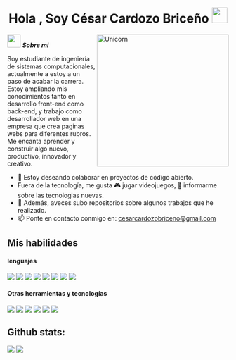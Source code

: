 <h1 align="center"><b>Hola , Soy César Cardozo Briceño </b><img src="https://media.giphy.com/media/hvRJCLFzcasrR4ia7z/giphy.gif" width="35"></h1>
<!--  -->
<img align="right" width=300px alt="Unicorn" src="https://media1.tenor.com/m/GfSX-u7VGM4AAAAC/coding.gif" />

<img src="https://media.tenor.com/BuyZblURduIAAAAi/ketnipz-star.gif" width="30px">&nbsp;***Sobre mi***

Soy estudiante de ingeniería de sistemas computacionales, actualmente a estoy a un paso de acabar la carrera. Estoy ampliando mis conocimientos tanto en desarrollo front-end como back-end, y trabajo como desarrollador web en una empresa que crea paginas webs para diferentes rubros. Me encanta aprender y construir algo nuevo, productivo, innovador y creativo.

- 👯 Estoy deseando colaborar en proyectos de código abierto.
- Fuera de la tecnología, me gusta 🎮 jugar videojuegos,  📖 informarme sobre las tecnologias nuevas.
- 👾  Además, aveces subo repositorios sobre algunos trabajos que he realizado.
- 📫 Ponte en contacto conmigo en: <a href="cesarcardozobriceno@gmail.com">cesarcardozobriceno@gmail.com</a>

## Mis habilidades

<h4> lenguajes </h4>
<span> 
  <img src="https://img.shields.io/badge/HTML5-E34F26?style=for-the-badge&logo=html5&logoColor=white">
  <img src="https://img.shields.io/badge/CSS3-1572B6?style=for-the-badge&logo=css3&logoColor=white">
  <img src="https://img.shields.io/badge/JavaScript-F7DF1E?style=for-the-badge&logo=javascript&logoColor=black">
  <img src="https://img.shields.io/badge/Java-ED8B00?style=for-the-badge&logo=java&logoColor=white">
  <img src="https://img.shields.io/badge/C-00599C?style=for-the-badge&logo=c&logoColor=white">
  <img src="https://img.shields.io/badge/python-3670A0?style=for-the-badge&logo=python&logoColor=ffdd54">
  <img src= "https://img.shields.io/badge/typescript-%23007ACC.svg?style=for-the-badge&logo=typescript&logoColor=white">
  <img src= "https://img.shields.io/badge/-ReactJs-61DAFB?style=for-the-badge&logo=react&logoColor=black">
 
</span>

<h4> Otras herramientas y tecnologías </h4>
<span>
  <img src="https://img.shields.io/badge/Git-F05032?style=for-the-badge&logo=git&logoColor=white">
  <img src="https://img.shields.io/badge/jira-%230A0FFF.svg?style=for-the-badge&logo=jira&logoColor=white">
  <img src="https://img.shields.io/badge/SqlServer-003B57.svg?style=for-the-badge&logo=sqlserver&logoColor=white">
  <img src="https://img.shields.io/badge/MySQL-4479A1?style=for-the-badge&logo=mysql&logoColor=white">
  <img src="https://img.shields.io/badge/PostgreSql-4169E1?style=for-the-badge&logo=postgresql&logoColor=white">
  <img src="https://img.shields.io/badge/Node.js-5FA04E?style=for-the-badge&logo=node.js&logoColor=white">
</span>

<h2>Github stats:</h2> 

[![](https://github-readme-stats.vercel.app/api/top-langs/?username=CesarAntonioCard&langs_count=8&theme=material-palenight)](https://github.com/CesarAntonioCard)
[![](https://github-readme-streak-stats.herokuapp.com/?user=CesarAntonioCard&theme=material-palenight)](https://github.com/CesarAntonioCard)
</div>
